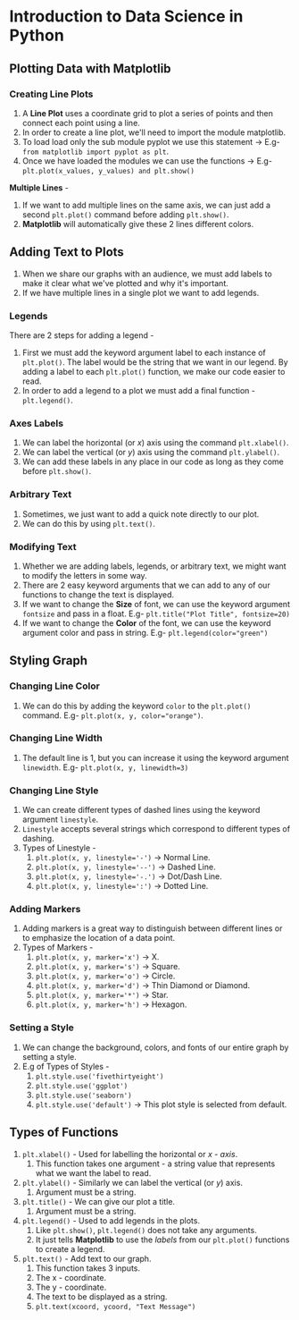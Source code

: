 # Introduction to Data Science in Python

## Plotting Data with Matplotlib

### Creating Line Plots

1. A **Line Plot** uses a coordinate grid to plot a series of points and then connect each point using a line.
2. In order to create a line plot, we'll need to import the module matplotlib.
3. To load load only the sub module pyplot we use this statement ->
   E.g- `from matplotlib import pyplot as plt`.
4. Once we have loaded the modules we can use the functions ->
   E.g- `plt.plot(x_values, y_values) and plt.show()`

**Multiple Lines** -

1. If we want to add multiple lines on the same axis, we can just add a second `plt.plot()` command before adding `plt.show()`.
2. **Matplotlib** will automatically give these 2 lines different colors.

## Adding Text to Plots

1. When we share our graphs with an audience, we must add labels to make it clear what we've plotted and why it's important.
2. If we have multiple lines in a single plot we want to add legends.

### Legends

There are 2 steps for adding a legend -

1. First we must add the keyword argument label to each instance of `plt.plot()`. The label would be the string that we want in our legend. By adding a label to each `plt.plot()` function, we make our code easier to read.
2. In order to add a legend to a plot we must add a final function - `plt.legend()`.

### Axes Labels

1. We can label the horizontal (or _x_) axis using the command `plt.xlabel()`.
2. We can label the vertical (or _y_) axis using the command `plt.ylabel()`.
3. We can add these labels in any place in our code as long as they come before `plt.show()`.

### Arbitrary Text

1. Sometimes, we just want to add a quick note directly to our plot.
2. We can do this by using `plt.text()`.

### Modifying Text

1. Whether we are adding labels, legends, or arbitrary text, we might want to modify the letters in some way.
2. There are 2 easy keyword arguments that we can add to any of our functions to change the text is displayed.
3. If we want to change the **Size** of font, we can use the keyword argument `fontsize` and pass in a float.
   E.g- `plt.title("Plot Title", fontsize=20)`
4. If we want to change the **Color** of the font, we can use the keyword argument color and pass in string.
   E.g- `plt.legend(color="green")`

## Styling Graph

### Changing Line Color

1. We can do this by adding the keyword `color` to the `plt.plot()` command.
   E.g- `plt.plot(x, y, color="orange")`.

### Changing Line Width

1. The default line is 1, but you can increase it using the keyword argument `linewidth`.
   E.g- `plt.plot(x, y, linewidth=3)`

### Changing Line Style

1. We can create different types of dashed lines using the keyword argument `linestyle`.
2. `Linestyle` accepts several strings which correspond to different types of dashing.
3. Types of Linestyle -
   1. `plt.plot(x, y, linestyle='-')` -> Normal Line.
   2. `plt.plot(x, y, linestyle='--')` -> Dashed Line.
   3. `plt.plot(x, y, linestyle='-.')` -> Dot/Dash Line.
   4. `plt.plot(x, y, linestyle=':')` -> Dotted Line.

### Adding Markers

1. Adding markers is a great way to distinguish between different lines or to emphasize the location of a data point.
2. Types of Markers -
   1. `plt.plot(x, y, marker='x')` -> X.
   2. `plt.plot(x, y, marker='s')` -> Square.
   3. `plt.plot(x, y, marker='o')` -> Circle.
   4. `plt.plot(x, y, marker='d')` -> Thin Diamond or Diamond.
   5. `plt.plot(x, y, marker='*')` -> Star.
   6. `plt.plot(x, y, marker='h')` -> Hexagon.

### Setting a Style

1. We can change the background, colors, and fonts of our entire graph by setting a style.
2. E.g of Types of Styles -
   1. `plt.style.use('fivethirtyeight')`
   2. `plt.style.use('ggplot')`
   3. `plt.style.use('seaborn')`
   4. `plt.style.use('default')` -> This plot style is selected from default.

## Types of Functions

1. `plt.xlabel()` - Used for labelling the horizontal or _x - axis_.
   1. This function takes one argument - a string value that represents what we want the label to read.
2. `plt.ylabel()` - Similarly we can label the vertical (or _y_) axis.
   1. Argument must be a string.
3. `plt.title()` - We can give our plot a title.
   1. Argument must be a string.
4. `plt.legend()` - Used to add legends in the plots.
   1. Like `plt.show()`, `plt.legend()` does not take any arguments.
   2. It just tells **Matplotlib** to use the _labels_ from our `plt.plot()` functions to create a legend.
5. `plt.text()` - Add text to our graph.
   1. This function takes 3 inputs.
   2. The x - coordinate.
   3. The y - coordinate.
   4. The text to be displayed as a string.
   5. `plt.text(xcoord, ycoord, "Text Message")`
